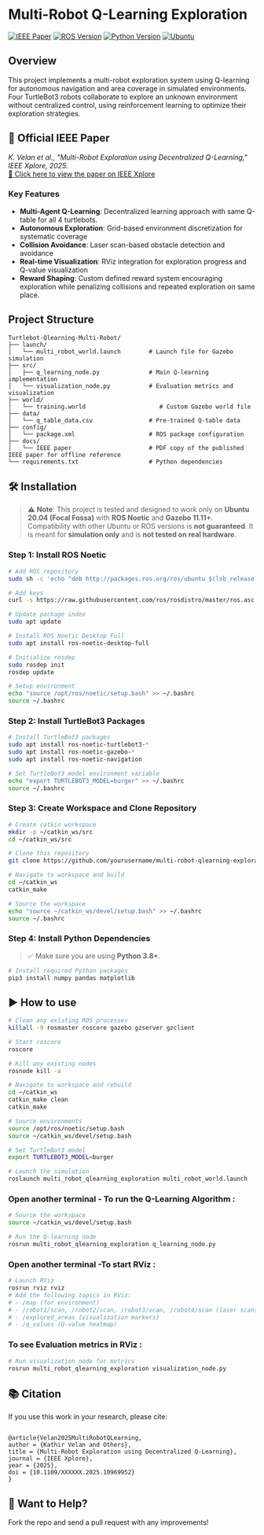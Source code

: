 # Multi-Robot Q-Learning Exploration
[![IEEE Paper](https://img.shields.io/badge/IEEE-Paper-blue)](https://ieeexplore.ieee.org/abstract/document/10969952?casa_token=l6-5WLFp6IYAAAAA:PF2OjNDB6tvW-Up4EojfFEiSzUtS5ljlr8dxVrF5ErdVm9d_-ZmeS8V4o9Xi-wxU4e8aTD_7_AQA)
[![ROS Version](https://img.shields.io/badge/ROS-Noetic-brightgreen)](http://wiki.ros.org/noetic)
[![Python Version](https://img.shields.io/badge/Python-3.8+-blue)](https://www.python.org/downloads/)
[![Ubuntu](https://img.shields.io/badge/Ubuntu-20.04%20Focal%20Fossa-orange)](https://releases.ubuntu.com/20.04/)

## Overview

This project implements a multi-robot exploration system using Q-learning for autonomous navigation and area coverage in simulated environments. Four TurtleBot3 robots collaborate to explore an unknown environment without centralized control, using reinforcement learning to optimize their exploration strategies.

## 📄 Official IEEE Paper

_K. Velan et al., "Multi-Robot Exploration using Decentralized Q-Learning," IEEE Xplore, 2025._  
[🔗 Click here to view the paper on IEEE Xplore](https://ieeexplore.ieee.org/abstract/document/10969952)

### Key Features

- **Multi-Agent Q-Learning**: Decentralized learning approach with same Q-table for all 4 turtlebots.
- **Autonomous Exploration**: Grid-based environment discretization for systematic coverage
- **Collision Avoidance**: Laser scan-based obstacle detection and avoidance
- **Real-time Visualization**: RViz integration for exploration progress and Q-value visualization
- **Reward Shaping**: Custom defined reward system encouraging exploration while penalizing collisions and repeated exploration on same place.

## Project Structure
```
Turtlebot-Qlearning-Multi-Robot/
├── launch/
│   └── multi_robot_world.launch        # Launch file for Gazebo simulation
├── src/
│   ├── q_learning_node.py              # Main Q-learning implementation
│   └── visualization_node.py           # Evaluation metrics and visualization
├── world/
│   └── training.world                     # Custom Gazebo world file
├── data/
│   └── q_table_data.csv                # Pre-trained Q-table data
├── config/
│   └── package.xml                     # ROS package configuration
├── docs/
│   └── IEEE paper                      # PDF copy of the published IEEE paper for offline reference
└── requirements.txt                    # Python dependencies
```

## 🛠️ Installation

> ⚠️ **Note**: This project is tested and designed to work only on **Ubuntu 20.04 (Focal Fossa)** with **ROS Noetic** and **Gazebo 11.11+**. Compatibility with other Ubuntu or ROS versions is **not guaranteed**.
> It is meant for **simulation only** and is **not tested on real hardware**.

### Step 1: Install ROS Noetic
```bash
# Add ROS repository
sudo sh -c 'echo "deb http://packages.ros.org/ros/ubuntu $(lsb_release -sc) main" > /etc/apt/sources.list.d/ros-latest.list'
```
```bash
# Add keys
curl -s https://raw.githubusercontent.com/ros/rosdistro/master/ros.asc | sudo apt-key add -
```
```bash
# Update package index
sudo apt update
```
```bash
# Install ROS Noetic Desktop Full
sudo apt install ros-noetic-desktop-full
```
```bash
# Initialize rosdep
sudo rosdep init
rosdep update
```
```bash
# Setup environment
echo "source /opt/ros/noetic/setup.bash" >> ~/.bashrc
source ~/.bashrc
```

### Step 2: Install TurtleBot3 Packages
```bash
# Install TurtleBot3 packages
sudo apt install ros-noetic-turtlebot3-*
sudo apt install ros-noetic-gazebo-*
sudo apt install ros-noetic-navigation
```
```bash
# Set TurtleBot3 model environment variable
echo "export TURTLEBOT3_MODEL=burger" >> ~/.bashrc
source ~/.bashrc
```

### Step 3: Create Workspace and Clone Repository
```bash
# Create catkin workspace
mkdir -p ~/catkin_ws/src
cd ~/catkin_ws/src
```
```bash
# Clone this repository
git clone https://github.com/yourusername/multi-robot-qlearning-exploration.git
```
```bash
# Navigate to workspace and build
cd ~/catkin_ws
catkin_make
```
```bash
# Source the workspace
echo "source ~/catkin_ws/devel/setup.bash" >> ~/.bashrc
source ~/.bashrc
```

### Step 4: Install Python Dependencies
> ✅ Make sure you are using **Python 3.8+**.
```bash
# Install required Python packages
pip3 install numpy pandas matplotlib
```

## ▶️ How to use
```bash
# Clean any existing ROS processes
killall -9 rosmaster roscore gazebo gzserver gzclient
```
```bash
# Start roscore
roscore
```
```bash
# Kill any existing nodes
rosnode kill -a
```
```bash
# Navigate to workspace and rebuild
cd ~/catkin_ws
catkin_make clean
catkin_make
```
```bash
# Source environments
source /opt/ros/noetic/setup.bash
source ~/catkin_ws/devel/setup.bash
```
```bash
# Set TurtleBot3 model
export TURTLEBOT3_MODEL=burger
```
```bash
# Launch the simulation
roslaunch multi_robot_qlearning_exploration multi_robot_world.launch
```

### Open another terminal - To run the Q-Learning Algorithm :
```bash
# Source the workspace
source ~/catkin_ws/devel/setup.bash
```
```bash
# Run the Q-learning node
rosrun multi_robot_qlearning_exploration q_learning_node.py
```

### Open another terminal -To start RViz :
```bash
# Launch RViz
rosrun rviz rviz
# Add the following topics in RViz:
# - /map (for environment)
# - /robot1/scan, /robot2/scan, /robot3/scan, /robot4/scan (laser scans)
# - /explored_areas (visualization markers)
# - /q_values (Q-value heatmap)
```

### To see Evaluation metrics in RViz :
```bash
# Run visualization node for metrics
rosrun multi_robot_qlearning_exploration visualization_node.py
```

## 📚 Citation
If you use this work in your research, please cite:
```

@article{Velan2025MultiRobotQLearning,
author = {Kathir Velan and Others},
title = {Multi-Robot Exploration using Decentralized Q-Learning},
journal = {IEEE Xplore},
year = {2025},
doi = {10.1109/XXXXXX.2025.10969952}
}
```

## 🤝 Want to Help?
Fork the repo and send a pull request with any improvements!
